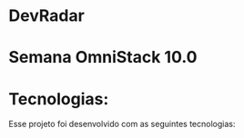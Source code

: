 # DevRadar

# Semana OmniStack 10.0

# Tecnologias:

Esse projeto foi desenvolvido com as seguintes tecnologias:
